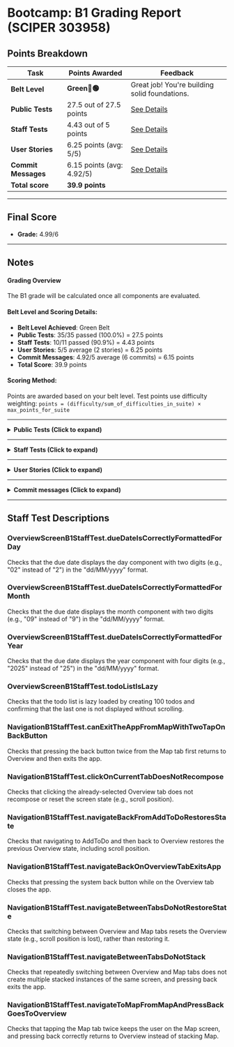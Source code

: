 # Bootcamp: B1 Grading Report (SCIPER 303958)

## Points Breakdown

| **Task**                                                 | **Points Awarded**                             | **Feedback**                                  |
| -------------------------------------------------------- | ---------------------------------------------- | --------------------------------------------- |
| **Belt Level**                                           | **Green🥋🟢**         | Great job! You're building solid foundations.                |
| **Public Tests**                                         | 27.5 out of 27.5 points | [See Details](#public-tests)                 |
| **Staff Tests**                                          | 4.43 out of 5 points | [See Details](#staff-tests)                  |
| **User Stories**                                         | 6.25 points (avg: 5/5) | [See Details](#user-stories)                 |
| **Commit Messages**                                      | 6.15 points (avg: 4.92/5) | [See Details](#commit-messages)              |
| **Total score**                                          | **39.9 points**         |                                               |

---

## Final Score

- **Grade:** 4.99/6

---

## Notes

#### Grading Overview

The B1 grade will be calculated once all components are evaluated.

#### Belt Level and Scoring Details:

- **Belt Level Achieved**: Green Belt
- **Public Tests**: 35/35 passed (100.0%) = 27.5 points
- **Staff Tests**: 10/11 passed (90.9%) = 4.43 points
- **User Stories**: 5/5 average (2 stories) = 6.25 points
- **Commit Messages**: 4.92/5 average (6 commits) = 6.15 points
- **Total Score**: 39.9 points

#### Scoring Method:
Points are awarded based on your belt level. Test points use difficulty weighting: 
`points = (difficulty/sum_of_difficulties_in_suite) × max_points_for_suite`

---

<details>
  <summary><strong>Public Tests (Click to expand)</strong></summary>

| **Test Name** | **Result** | **Points** |
| ------------- | ---------- | ---------- |
| NavigationB1Test.bottomNavigationIsDisplayedForMap | ✅ passed | 0.14 |
| NavigationB1Test.bottomNavigationIsDisplayedForOverview | ✅ passed | 0.14 |
| NavigationB1Test.bottomNavigationNotDisplayedForAddToDo | ✅ passed | 0.21 |
| NavigationB1Test.canNavigateBackToOverviewFromAddToDo | ✅ passed | 0.29 |
| NavigationB1Test.canNavigateBetweenTabs | ✅ passed | 0.36 |
| NavigationB1Test.canNavigateToAddToDo | ✅ passed | 0.14 |
| NavigationB1Test.canNavigateToMap | ✅ passed | 0.21 |
| NavigationB1Test.canNavigateToMapAndBackToOverview | ✅ passed | 0.21 |
| NavigationB1Test.navigationStartsOnOverviewTab | ✅ passed | 0.14 |
| NavigationB1Test.tabsAreClickable | ✅ passed | 0.14 |
| NavigationB1Test.testTagsAreCorrectlySet | ✅ passed | 0.07 |
| NavigationB1Test.topBarTitleIsCorrectForAddToDo | ✅ passed | 0.14 |
| NavigationB1Test.topBarTitleIsCorrectForMap | ✅ passed | 0.14 |
| NavigationB1Test.topBarTitleIsCorrectForOverview | ✅ passed | 0.14 |
| GreetingScreenTest.clickIsRequiredToUpdateDisplay | ✅ passed | 1.92 |
| GreetingScreenTest.displayCorrectlyUpdates | ✅ passed | 1.54 |
| GreetingScreenTest.displayHasCorrectDefaultValue | ✅ passed | 0.38 |
| GreetingScreenTest.doNotGreetEmptyName | ✅ passed | 0.77 |
| GreetingScreenTest.testTagsAreCorrectlySet | ✅ passed | 0.38 |
| OverviewScreenB1Test.canScrollOnTheTodoList | ✅ passed | 3.41 |
| OverviewScreenB1Test.dueDateIsCorrectlyFormatted | ✅ passed | 2.05 |
| OverviewScreenB1Test.testTagsCorrectlySetWhenListIsEmpty | ✅ passed | 0.68 |
| OverviewScreenB1Test.testTagsCorrectlySetWhenListIsNotEmpty | ✅ passed | 0.68 |
| OverviewScreenB1Test.todoListDisplaysAssigneeName | ✅ passed | 1.36 |
| OverviewScreenB1Test.todoListDisplaysDueDate | ✅ passed | 2.05 |
| OverviewScreenB1Test.todoListDisplaysExistingTodos | ✅ passed | 1.36 |
| OverviewScreenB1Test.todoListDisplaysStatus | ✅ passed | 2.05 |
| OverviewScreenB1Test.todoListDisplaysTaskName | ✅ passed | 1.36 |
| ToDosRepositoryLocalTest.addToDo_succeeds | ✅ passed | 0.59 |
| ToDosRepositoryLocalTest.correcltyGeneratesNewUID | ✅ passed | 0.29 |
| ToDosRepositoryLocalTest.deleteToDoById_callsOnFailure_whenToDoNotFound | ✅ passed | 0.88 |
| ToDosRepositoryLocalTest.deleteToDoById_callsOnSuccess | ✅ passed | 0.59 |
| ToDosRepositoryLocalTest.deleteToDoById_deletesTheCorrectToDo | ✅ passed | 0.88 |
| ToDosRepositoryLocalTest.updateToDo_failsWhenToDoNotFound | ✅ passed | 0.88 |
| ToDosRepositoryLocalTest.updateToDo_succeeds | ✅ passed | 0.88 |
| **Total Public Tests** | 35/35 passed (100.0%) |

</details>

---

<details>
  <summary><strong>Staff Tests (Click to expand)</strong></summary>

| **Test Name** | **Result** | **Points** |
| ------------- | ---------- | ---------- |
| [OverviewScreenB1StaffTest.dueDateIsCorrectlyFormattedForDay](#test-overviewscreenb1stafftest-duedateiscorrectlyformattedforday) | ✅ passed | 0.29 |
| [OverviewScreenB1StaffTest.dueDateIsCorrectlyFormattedForMonth](#test-overviewscreenb1stafftest-duedateiscorrectlyformattedformonth) | ✅ passed | 0.29 |
| [OverviewScreenB1StaffTest.dueDateIsCorrectlyFormattedForYear](#test-overviewscreenb1stafftest-duedateiscorrectlyformattedforyear) | ✅ passed | 0.29 |
| [OverviewScreenB1StaffTest.todoListIsLazy](#test-overviewscreenb1stafftest-todolistislazy) | ✅ passed | 0.14 |
| [NavigationB1StaffTest.canExitTheAppFromMapWithTwoTapOnBackButton](#test-navigationb1stafftest-canexittheappfrommapwithtwotaponbackbutton) | ✅ passed | 0.43 |
| [NavigationB1StaffTest.clickOnCurrentTabDoesNotRecompose](#test-navigationb1stafftest-clickoncurrenttabdoesnotrecompose) | ✅ passed | 0.71 |
| [NavigationB1StaffTest.navigateBackFromAddToDoRestoresState](#test-navigationb1stafftest-navigatebackfromaddtodorestoresstate) | ✅ passed | 0.71 |
| [NavigationB1StaffTest.navigateBackOnOverviewTabExitsApp](#test-navigationb1stafftest-navigatebackonoverviewtabexitsapp) | ✅ passed | 0.43 |
| [NavigationB1StaffTest.navigateBetweenTabsDoNotRestoreState](#test-navigationb1stafftest-navigatebetweentabsdonotrestorestate) | ❌ failed | 0 |
| [NavigationB1StaffTest.navigateBetweenTabsDoNotStack](#test-navigationb1stafftest-navigatebetweentabsdonotstack) | ✅ passed | 0.57 |
| [NavigationB1StaffTest.navigateToMapFromMapAndPressBackGoesToOverview](#test-navigationb1stafftest-navigatetomapfrommapandpressbackgoestooverview) | ✅ passed | 0.57 |
| **Total Staff Tests** | 10/11 passed (90.9%) |

</details>

---

<details>
  <summary><strong>User Stories (Click to expand)</strong></summary>

| **User Stories** | **Score [0-5]** | **Comments** |
| ---------------- | --------------- | ------------ |
| 1. As a user, I want to set reminders for my ToDos, so that I am notified when a task is due. | 5 | Great job! The story is clear, relevant, and perfectly scoped for the ToDo app, ensuring users can effectively manage their tasks. |
| 2. As a user, I want to mark my ToDos as completed or archived, so that I can keep my list organized and focus on pending tasks. | 5 | This user story is clear, relevant, and well-scoped, effectively addressing the need for organization and focus within the ToDo app. Great job! |
| **Average User Stories Score** | 5 / 5 | |

</details>

---

<details>
  <summary><strong>Commit messages (Click to expand)</strong></summary>

| **Commit messages** | **Score [0-5]** | **Comments** |
| ------------------- | --------------- | ------------ |
| chore: update actualTimeB1.csv with time spent on each step | 5 | The commit message is perfect and adheres fully to conventional commit standards. No improvements are needed. |
| feat: add two new user stories to extend ToDo app functionality | 5 | The commit message is well-crafted and follows conventional commit standards effectively. It clearly describes the feature addition with a concise summary. There are no issues to address, and it demonstrates good practice in commit message writing. |
| chore(tests): update CI tests for step B1.5 | 5 | The commit message is perfect and adheres fully to conventional commit standards. No issues need to be addressed. |
| feat(B1.4): implement navigation with Overview, Map, and AddToDo screens<br><br>- Updated MainActivity to host BootcampApp with Scaffold.<br>- Added MapScreen and AddTodoScreen composables for navigation targets.<br>- Integrated navigation to switch between Overview, Map, and AddToDo screens.<br>- Wired floating action button on OverviewScreen to navigate to AddToDoScreen.<br>- Ensured correct display of top bar titles and bottom navigation visibility per screen. | 4.5 | The commit message description is too long and should be concise, ideally under 50 characters. The body contains lines that exceed 72 characters and should be split into shorter lines for better readability. |
| feat(B1.3): implement OverviewScreen and ToDo state management<br><br>- Added OverviewScreen composable with LazyColumn to display the list of ToDos.<br>- Created TodoListItem reusable composable for displaying individual ToDos.<br>- Integrated OverviewViewModel to manage ToDo state using a repository.<br>- Added FloatingActionButton for creating new ToDos.<br>- Configured ToDosRepositoryProvider with a local repository for local preview | 5 | The commit message is perfect and adheres fully to conventional commit standards. No improvements are needed. |
| feat(B1.2): add GreetingScreen composable for initial Android setup<br>- Added a GreetingScreen composable that prompts the user to enter their name.<br>- Includes a validate button that displays the entered name on the screen on click. | 5 | The commit message is perfect and adheres fully to conventional commit standards. No improvements are needed. |
| **Average commit messages score** | 4.92 / 5 | |

</details>

---

## Staff Test Descriptions

<a name="test-overviewscreenb1stafftest-duedateiscorrectlyformattedforday"></a>
### OverviewScreenB1StaffTest.dueDateIsCorrectlyFormattedForDay

Checks that the due date displays the day component with two digits (e.g., "02" instead of "2") in the "dd/MM/yyyy" format.

<a name="test-overviewscreenb1stafftest-duedateiscorrectlyformattedformonth"></a>
### OverviewScreenB1StaffTest.dueDateIsCorrectlyFormattedForMonth

Checks that the due date displays the month component with two digits (e.g., "09" instead of "9") in the "dd/MM/yyyy" format.

<a name="test-overviewscreenb1stafftest-duedateiscorrectlyformattedforyear"></a>
### OverviewScreenB1StaffTest.dueDateIsCorrectlyFormattedForYear

Checks that the due date displays the year component with four digits (e.g., "2025" instead of "25") in the "dd/MM/yyyy" format.

<a name="test-overviewscreenb1stafftest-todolistislazy"></a>
### OverviewScreenB1StaffTest.todoListIsLazy

Checks that the todo list is lazy loaded by creating 100 todos and confirming that the last one is not displayed without scrolling.

<a name="test-navigationb1stafftest-canexittheappfrommapwithtwotaponbackbutton"></a>
### NavigationB1StaffTest.canExitTheAppFromMapWithTwoTapOnBackButton

Checks that pressing the back button twice from the Map tab first returns to Overview and then exits the app.

<a name="test-navigationb1stafftest-clickoncurrenttabdoesnotrecompose"></a>
### NavigationB1StaffTest.clickOnCurrentTabDoesNotRecompose

Checks that clicking the already-selected Overview tab does not recompose or reset the screen state (e.g., scroll position).

<a name="test-navigationb1stafftest-navigatebackfromaddtodorestoresstate"></a>
### NavigationB1StaffTest.navigateBackFromAddToDoRestoresState

Checks that navigating to AddToDo and then back to Overview restores the previous Overview state, including scroll position.

<a name="test-navigationb1stafftest-navigatebackonoverviewtabexitsapp"></a>
### NavigationB1StaffTest.navigateBackOnOverviewTabExitsApp

Checks that pressing the system back button while on the Overview tab closes the app.

<a name="test-navigationb1stafftest-navigatebetweentabsdonotrestorestate"></a>
### NavigationB1StaffTest.navigateBetweenTabsDoNotRestoreState

Checks that switching between Overview and Map tabs resets the Overview state (e.g., scroll position is lost), rather than restoring it.

<a name="test-navigationb1stafftest-navigatebetweentabsdonotstack"></a>
### NavigationB1StaffTest.navigateBetweenTabsDoNotStack

Checks that repeatedly switching between Overview and Map tabs does not create multiple stacked instances of the same screen, and pressing back exits the app.

<a name="test-navigationb1stafftest-navigatetomapfrommapandpressbackgoestooverview"></a>
### NavigationB1StaffTest.navigateToMapFromMapAndPressBackGoesToOverview

Checks that tapping the Map tab twice keeps the user on the Map screen, and pressing back correctly returns to Overview instead of stacking Map.

